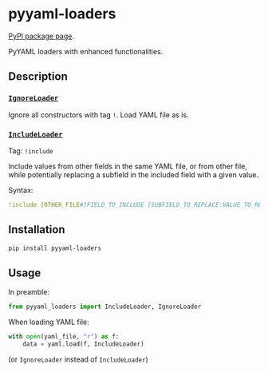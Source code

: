 # pyyaml-loaders

[PyPI package page](https://pypi.org/project/pyyaml-loaders/).

PyYAML loaders with enhanced functionalities.


## Description

### [`IgnoreLoader`](pyyaml_loaders/IncludeLoader.py)

Ignore all constructors with tag `!`. Load YAML file as is.


### [`IncludeLoader`](pyyaml_loaders/IncludeLoader.py)

Tag: `!include`

Include values from other fields in the same YAML file, or from other file, while potentially replacing a subfield in the included field with a given value.

Syntax:
```yaml
!include [OTHER_FILE#]FIELD_TO_INCLUDE [SUBFIELD_TO_REPLACE:VALUE_TO_REPLACE_WITH]
```


## Installation

```bash
pip install pyyaml-loaders
```


## Usage

In preamble:

```python
from pyyaml_loaders import IncludeLoader, IgnoreLoader
```

When loading YAML file:
```python
with open(yaml_file, "r") as f:
    data = yaml.load(f, IncludeLoader)
```
(or `IgnoreLoader` instead of `IncludeLoader`)
